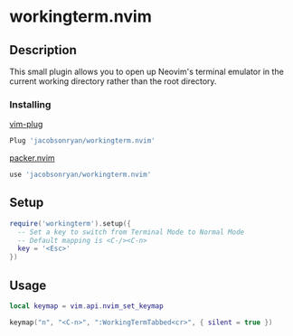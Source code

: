 # workingterm.nvim

## Description

This small plugin allows you to open up Neovim's terminal emulator in the current working directory rather than the root directory.

### Installing

[vim-plug](https://github.com/junegunn/vim-plug) 
```lua
Plug 'jacobsonryan/workingterm.nvim'
```

[packer.nvim](https://github.com/wbthomason/packer.nvim) 
```lua
use 'jacobsonryan/workingterm.nvim'
```

## Setup
```lua
require('workingterm').setup({
  -- Set a key to switch from Terminal Mode to Normal Mode
  -- Default mapping is <C-/><C-n>
  key = '<Esc>'
})
```

## Usage
```lua
local keymap = vim.api.nvim_set_keymap

keymap("n", "<C-n>", ":WorkingTermTabbed<cr>", { silent = true })
```
